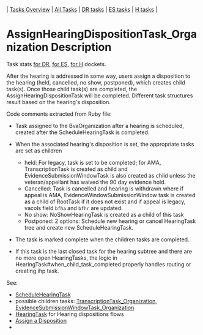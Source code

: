 | [Tasks Overview](../tasks-overview.md) | [All Tasks](../alltasks.md) | [DR tasks](../docket-DR/tasklist.md) | [ES tasks](../docket-ES/tasklist.md) | [H tasks](../docket-H/tasklist.md) |

# AssignHearingDispositionTask_Organization Description

Task stats [for DR](../docket-DR/AssignHearingDispositionTask_Organization.md), [for ES](../docket-ES/AssignHearingDispositionTask_Organization.md), [for H](../docket-H/AssignHearingDispositionTask_Organization.md) dockets.

After the hearing is addressed in some way, users assign a disposition to the hearing (held, cancelled, no show, postponed), which creates child task(s). Once those child task(s) are completed, the AssignHearingDispositionTask will be completed. Different task structures result based on the hearing's disposition.

<!-- class_comments:begin -->
<!-- Do not modify within this block; modify associated rb file instead and run comments_to_descriptions.py. -->
Code comments extracted from Ruby file:
* Task assigned to the BvaOrganization after a hearing is scheduled, created after the ScheduleHearingTask
  is completed.
  
* When the associated hearing's disposition is set, the appropriate tasks are set as children
    - held: For legacy, task is set to be completed; for AMA, TranscriptionTask is created as child and
          EvidenceSubmissionWindowTask is also created as child unless the veteran/appellant has waived
          the 90 day evidence hold.
    - Cancelled: Task is cancelled and hearing is withdrawn where if appeal is AMA, EvidenceWindowSubmissionWindow
                 task is created as a child of RootTask if it does not exist and if appeal is legacy, vacols field
                 `bfha` and `bfhr` are updated.
    - No show: NoShowHearingTask is created as a child of this task
    - Postponed: 2 options: Schedule new hearing or cancel HearingTask tree and create new ScheduleHearingTask.
  
* The task is marked complete when the children tasks are completed.
  
* If this task is the last closed task for the hearing subtree and there are no more open HearingTasks,
  the logic in HearingTask#when_child_task_completed properly handles routing or creating ihp task.
<!-- class_comments:end -->

See: 
* [ScheduleHearingTask](ScheduleHearingTask_Organization.md)
* possible children tasks: [TranscriptionTask_Organization](TranscriptionTask_Organization.md), [EvidenceSubmissionWindowTask_Organization](EvidenceSubmissionWindowTask_Organization.md)
* [HearingTask](HearingTask_Organization.md) for Hearing dispositions flows
* [Assign a Disposition](https://github.com/department-of-veterans-affairs/caseflow/wiki/Caseflow-Hearings#3-assign-a-disposition)
* 